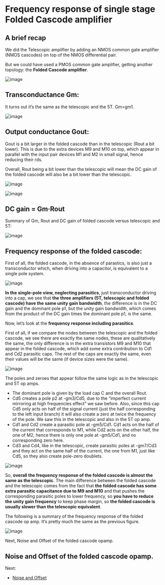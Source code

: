 # Frequency response of single stage Folded Cascode amplifier

## A brief recap

We did the Telescopic amplifier by adding an NMOS common gate amplifier (NMOS cascodes) on top of the NMOS differential pair.

But we could have used a PMOS common gate amplifier, getting another topology: the **Folded Cascode amplifier**.

![image](https://user-images.githubusercontent.com/95447782/175026233-fcf7100b-761b-407d-8cd5-e97f7d036fdf.png)


## Transconductance Gm:
It turns out it’s the same as the telescopic and the 5T. Gm=gm1.

![image](https://user-images.githubusercontent.com/95447782/175026276-b50c3189-0134-47f6-bf77-91e55bf84279.png)


## Output conductance Gout:

Gout is a bit larger in the folded cascode than in the telescopic (Rout a bit lower). This is due to the extra devices M9 and M10 on top, which appear in parallel with the input pair devices M1 and M2 in small signal, hence reducing their rds.

Overall, Rout being a bit lower than the telescopic will mean the DC gain of the folded cascode will also be a bit lower than the telescopic.

![image](https://user-images.githubusercontent.com/95447782/175026312-880f16f9-5594-4be9-8eef-9fbda7eb1233.png)


![image](https://user-images.githubusercontent.com/95447782/175026341-9d936083-1197-47cd-a8b7-dc12753f8d62.png)

## DC gain = Gm·Rout

Summary of Gm, Rout and DC gain of folded cascode versus telescopic and 5T:

![image](https://user-images.githubusercontent.com/95447782/175026437-dd180afb-382d-41f2-8bdb-2c2c2368c40d.png)


## Frequency response of the folded cascode:

First of all, the folded cascode, in the absence of parastics, is also just a transconductor which, when driving into a capacitor, is equivalent to a single pole system.

![image](https://user-images.githubusercontent.com/95447782/175026529-d7597696-51f5-4b90-9360-23ab1194331c.png)


**In the single-pole view, neglecting parasitics**, just transconductor driving into a cap, we see that **the three amplifiers (5T, telescopic and folded cascode) have the same unity gain bandwidth**, the difference is in the DC gain and the dominant pole p1, but the unity gain bandwidth, which comes from the product of the DC gain times the dominant pole p1, is the same.

Now, let’s look at the **frequency response including parasitics**.

First of all, if we compare the nodes between the telescopic and the folded cascode, we see there are exactly the same nodes, these are qualitatively the same, the only difference is in the extra transistors M9 and M10 that appear in the folded cascode, which add some extra contribution to Cd1 and Cd2 parasitic caps. The rest of the caps are exactly the same, even their values will be the same (if device sizes were the same).

![image](https://user-images.githubusercontent.com/95447782/175026589-3f5d8400-2e70-474f-810f-d5c24df7b5aa.png)


The poles and zeroes that appear follow the same logic as in the telescopic and 5T op amps.
* The dominant pole is given by the load cap C and the overall Rout.
* Cd5 creates a pole p2 at -gm3/Cd5, due to the “imperfect current mirroring at high frequencies effect” we saw before. Also, since this cap Cd5 only acts on half of the signal current (just the half corresponding to the left input branch) it will also create a zero at twice the frequency of the pole. We saw this in the telescopic and also in the 5T op amp.
* Cd1 and Cd2 create a parasitic pole at -gm5/Cd1. Cd1 acts on the half of the current that corresponds to M1, while Cd2 acts on the other half, the one of M2, hence there is only one pole at -gm5/Cd1, and no corresponding zero here.
* Cd3 and Cd4, like in the telescopic, create parasitic poles at -gm7/Cd3 and they act on the same half of the current, the one from M1, just like Cd5, so they also create pole-zero doublets.

![image](https://user-images.githubusercontent.com/95447782/175026617-aaa46006-2d74-422a-9b5a-6570c39d666e.png)


So, **overall the frequency response of the folded cascode is almost the same as the telescopic**. The main difference between the folded cascode and the telescopic comes from the fact that **the folded cascode has some extra parasitic capacitance due to M9 and M10** and that pushes the corresponding parasitic poles to lower frequency, so **you have to reduce the unity gain frequency** to keep phase margin, so **the folded cascode is usually slower than the telescopic equivalent**.

The following is a summary of the frequency response of the folded cascode op amp. It’s pretty much the same as the previous figure.

![image](https://user-images.githubusercontent.com/95447782/175026670-b0129804-5291-4d07-a3c7-5db8204b4303.png)


Next, Noise and Offset of the folded cascode opamp.

## Noise and Offset of the folded cascode opamp.

Next:

* [Noise and Offset](Noise_and_Offset_analysis.md)


